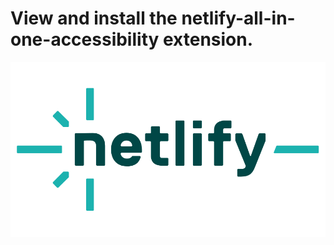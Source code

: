 # View and install the netlify-all-in-one-accessibility extension.
![Netlify Logo](/assets/netlify-logo.png)
